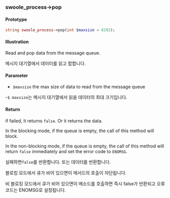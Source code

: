### swoole_process->pop

#### Prototype

```php
string swoole_process->pop(int $maxsize = 8192);
```

#### Illustration

Read and pop data from the message queue.

메시지 대기열에서 데이터를 읽고 팝합니다.

#### Parameter

- `$maxsize` the max size of data to read from the message queue

-`$ maxsize`는 메시지 대기열에서 읽을 데이터의 최대 크기입니다.

#### Return

if failed, it returns `false`. Or it returns the data.

In the blocking mode, if the queue is empty, the call of this method will block.

In the non-blocking mode, if the queue is empty, the call of this method will return `false` immediately and set the error code to `ENOMSG`.

실패하면`false`를 반환합니다. 또는 데이터를 반환합니다.

블로킹 모드에서 큐가 비어 있으면이 메서드의 호출이 차단됩니다.

비 블로킹 모드에서 큐가 비어 있으면이 메소드를 호출하면 즉시 false가 반환되고 오류 코드는 ENOMSG로 설정됩니다.
